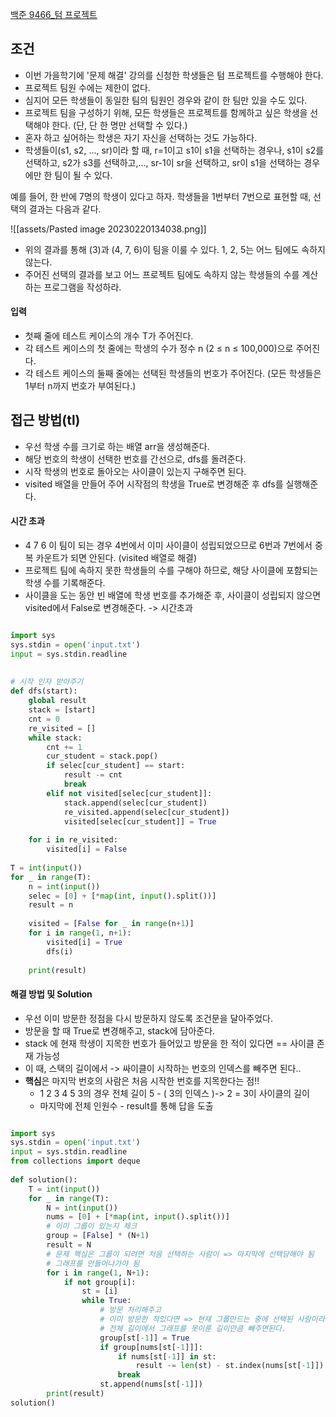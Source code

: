 
[백준 9466_텀 프로젝트](https://www.acmicpc.net/problem/9466)


## 조건

- 이번 가을학기에 '문제 해결' 강의를 신청한 학생들은 텀 프로젝트를 수행해야 한다. 
- 프로젝트 팀원 수에는 제한이 없다. 
- 심지어 모든 학생들이 동일한 팀의 팀원인 경우와 같이 한 팀만 있을 수도 있다. 
- 프로젝트 팀을 구성하기 위해, 모든 학생들은 프로젝트를 함께하고 싶은 학생을 선택해야 한다. (단, 단 한 명만 선택할 수 있다.) 
- 혼자 하고 싶어하는 학생은 자기 자신을 선택하는 것도 가능하다.
- 학생들이(s1, s2, ..., sr)이라 할 때, r=1이고 s1이 s1을 선택하는 경우나, s1이 s2를 선택하고, s2가 s3를 선택하고,..., sr-1이 sr을 선택하고, sr이 s1을 선택하는 경우에만 한 팀이 될 수 있다.

예를 들어, 한 반에 7명의 학생이 있다고 하자. 학생들을 1번부터 7번으로 표현할 때, 선택의 결과는 다음과 같다.

![[assets/Pasted image 20230220134038.png]]

- 위의 결과를 통해 (3)과 (4, 7, 6)이 팀을 이룰 수 있다. 1, 2, 5는 어느 팀에도 속하지 않는다.
- 주어진 선택의 결과를 보고 어느 프로젝트 팀에도 속하지 않는 학생들의 수를 계산하는 프로그램을 작성하라.



#### 입력

- 첫째 줄에 테스트 케이스의 개수 T가 주어진다. 
- 각 테스트 케이스의 첫 줄에는 학생의 수가 정수 n (2 ≤ n ≤ 100,000)으로 주어진다. 
- 각 테스트 케이스의 둘째 줄에는 선택된 학생들의 번호가 주어진다. (모든 학생들은 1부터 n까지 번호가 부여된다.)

## 접근 방법(tl)

- 우선 학생 수를 크기로 하는 배열 arr을 생성해준다.
- 해당 번호의 학생이 선택한 번호를 간선으로, dfs를 돌려준다.
- 시작 학생의 번호로 돌아오는 사이클이 있는지 구해주면 된다.
- visited 배열을 만들어 주어 시작점의 학생을 True로 변경해준 후 dfs를 실행해준다.

#### 시간 초과

 - 4 7 6 이 팀이 되는 경우 4번에서 이미 사이클이 성립되었으므로 6번과 7번에서 중복 카운트가 되면 안된다. (visited 배열로 해결)
- 프로젝트 팀에 속하지 못한 학생들의 수를 구해야 하므로, 해당 사이클에 포함되는 학생 수를 기록해준다.
- 사이클을 도는 동안 빈 배열에 학생 번호를 추가해준 후, 사이클이 성립되지 않으면 visited에서 False로 변경해준다. -> 시간초과


```python

import sys  
sys.stdin = open('input.txt')  
input = sys.stdin.readline  
  
  
# 시작 인자 받아주기  
def dfs(start):  
    global result  
    stack = [start]  
    cnt = 0  
    re_visited = []  
    while stack:  
        cnt += 1  
        cur_student = stack.pop()  
        if selec[cur_student] == start:  
            result -= cnt  
            break  
        elif not visited[selec[cur_student]]:  
            stack.append(selec[cur_student])  
            re_visited.append(selec[cur_student])  
            visited[selec[cur_student]] = True  
  
    for i in re_visited:  
        visited[i] = False  
  
T = int(input())  
for _ in range(T):  
    n = int(input())  
    selec = [0] + [*map(int, input().split())]  
    result = n  
  
    visited = [False for _ in range(n+1)]  
    for i in range(1, n+1):  
        visited[i] = True  
        dfs(i)  
  
    print(result)
```



#### 해결 방법 및 Solution

- 우선 이미 방문한 정점을 다시 방문하지 않도록 조건문을 달아주었다.
- 방문을 할 때 True로 변경해주고, stack에 담아준다.
- stack 에 현재 학생이 지목한 번호가 들어있고 방문을 한 적이 있다면 == 사이클 존재 가능성
- 이 때, 스택의 길이에서 -> 싸이클이 시작하는 번호의 인덱스를 빼주면 된다..
- **핵심**은 마지막 번호의 사람은 처음 시작한 번호를 지목한다는 점!!
	- 1 2 3 4 5 3의 경우 전체 길이 5 - ( 3의 인덱스 )-> 2 = 3이 사이클의 길이 
	- 마지막에 전체 인원수 - result를 통해 답을 도출


```python

import sys  
sys.stdin = open('input.txt')  
input = sys.stdin.readline  
from collections import deque  
  
def solution():  
    T = int(input())  
    for _ in range(T):  
        N = int(input())  
        nums = [0] + [*map(int, input().split())]  
        # 이미 그룹이 있는지 체크  
        group = [False] * (N+1)  
        result = N  
        # 문제 핵심은 그룹이 되려면 처음 선택하는 사람이 => 마지막에 선택당해야 됨  
        # 그래프를 만들어나가야 됨        
        for i in range(1, N+1):  
            if not group[i]:  
                st = [i]  
                while True:  
                    # 방문 처리해주고  
                    # 이미 방문한 적있다면 => 현재 그룹만드는 중에 선택된 사람이라면                    
                    # 전체 길이에서 그래프를 못이룬 길이만큼 빼주면된다.                    
                    group[st[-1]] = True  
                    if group[nums[st[-1]]]:  
                        if nums[st[-1]] in st:  
                            result -= len(st) - st.index(nums[st[-1]])  
                        break  
                    st.append(nums[st[-1]])  
        print(result)  
solution()
```